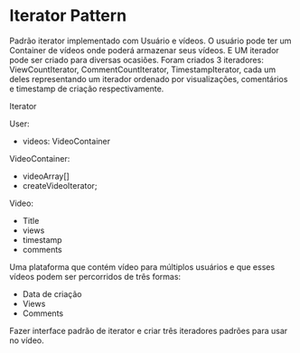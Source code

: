# Iterator Pattern

Padrão iterator implementado com Usuário e vídeos. O usuário pode ter um Container de vídeos onde 
poderá armazenar seus vídeos. E UM iterador pode ser criado para diversas ocasiões. Foram criados 3 iteradores:
ViewCountIterator, CommentCountIterator, TimestampIterator, cada um deles representando um iterador ordenado por 
visualizações, comentários e timestamp de criação respectivamente. 

Iterator

User:
 - videos: VideoContainer

VideoContainer:
 - videoArray[]
 - createVideoIterator;

Video:
 - Title
 - views
 - timestamp
 - comments

Uma plataforma que contém vídeo para múltiplos usuários e que esses vídeos 
podem ser percorridos de três formas:
 - Data de criação
 - Views
 - Comments

Fazer interface padrão de iterator e criar três iteradores padrões para 
usar no vídeo.
